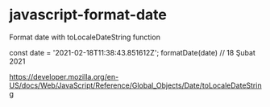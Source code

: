 # javascript-format-date
Format date with toLocaleDateString function

const date = '2021-02-18T11:38:43.851612Z';
formatDate(date) // 18 Şubat 2021

https://developer.mozilla.org/en-US/docs/Web/JavaScript/Reference/Global_Objects/Date/toLocaleDateString
